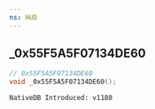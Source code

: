 ```yaml
---
ns: HUD
---
```

## _0x55F5A5F07134DE60

```c
// 0x55F5A5F07134DE60
void _0x55F5A5F07134DE60();
```

```
NativeDB Introduced: v1180
```

